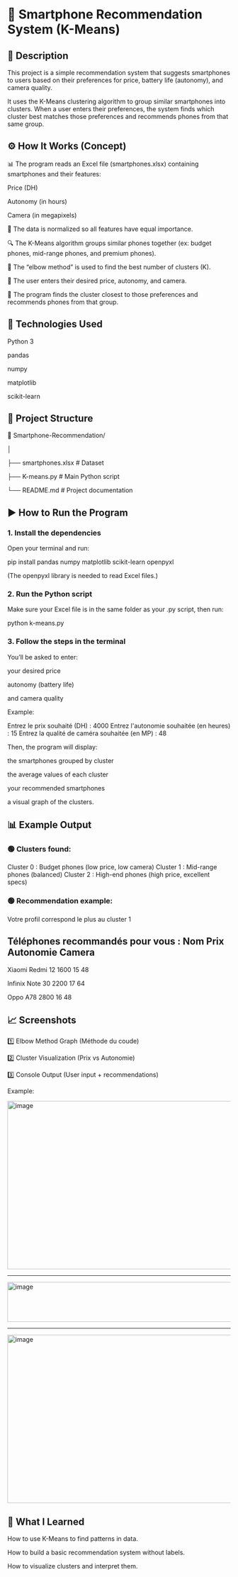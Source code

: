 # 📱 Smartphone Recommendation System (K-Means)
## 🧠 Description

This project is a simple recommendation system that suggests smartphones to users based on their preferences for price, battery life (autonomy), and camera quality.

It uses the K-Means clustering algorithm to group similar smartphones into clusters.
When a user enters their preferences, the system finds which cluster best matches those preferences and recommends phones from that same group.

## ⚙️ How It Works (Concept)

📊 The program reads an Excel file (smartphones.xlsx) containing smartphones and their features:

Price (DH)

Autonomy (in hours)

Camera (in megapixels)

🧩 The data is normalized so all features have equal importance.

🔍 The K-Means algorithm groups similar phones together (ex: budget phones, mid-range phones, and premium phones).

🧭 The “elbow method” is used to find the best number of clusters (K).

👤 The user enters their desired price, autonomy, and camera.

📱 The program finds the cluster closest to those preferences and recommends phones from that group.

## 🧰 Technologies Used

Python 3

pandas

numpy

matplotlib

scikit-learn

## 📂 Project Structure
📁 Smartphone-Recommendation/

│

├── smartphones.xlsx         # Dataset

├── K-means.py    # Main Python script

└── README.md                # Project documentation

## ▶️ How to Run the Program
### 1. Install the dependencies

Open your terminal and run:

pip install pandas numpy matplotlib scikit-learn openpyxl


(The openpyxl library is needed to read Excel files.)

### 2. Run the Python script

Make sure your Excel file is in the same folder as your .py script,
then run:

python k-means.py

### 3. Follow the steps in the terminal

You’ll be asked to enter:

your desired price

autonomy (battery life)

and camera quality

Example:

 Entrez le prix souhaité (DH) : 4000
 Entrez l'autonomie souhaitée (en heures) : 15
 Entrez la qualité de caméra souhaitée (en MP) : 48


Then, the program will display:

the smartphones grouped by cluster

the average values of each cluster

your recommended smartphones

a visual graph of the clusters.

## 📊 Example Output

### 🟢 Clusters found:

Cluster 0 : Budget phones (low price, low camera)
Cluster 1 : Mid-range phones (balanced)
Cluster 2 : High-end phones (high price, excellent specs)


### 🟢 Recommendation example:

Votre profil correspond le plus au cluster 1

Téléphones recommandés pour vous :
      Nom             Prix  Autonomie  Camera
----------------------------------------------

Xiaomi Redmi 12       1600    15         48

Infinix Note 30       2200    17         64

Oppo A78              2800    16         48

## 📈 Screenshots

1️⃣ Elbow Method Graph (Méthode du coude)

2️⃣ Cluster Visualization (Prix vs Autonomie)

3️⃣ Console Output (User input + recommendations)

Example:

<img width="700" height="380" alt="image" src="https://github.com/user-attachments/assets/9630af43-3a04-404d-9aee-e5696722da36" />

-----------------------

<img width="600" height="90" alt="image" src="https://github.com/user-attachments/assets/410d488e-5ae1-4800-aeec-4f73630a564f" />

-----------------------

<img width="700" height="380" alt="image" src="https://github.com/user-attachments/assets/3876daf6-95d4-4bd4-b87a-42ba943a9fea" />


## 🧩 What I Learned

How to use K-Means to find patterns in data.

How to build a basic recommendation system without labels.

How to visualize clusters and interpret them.
